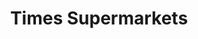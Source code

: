 ---
title: "Times Supermarkets"
url: /honolulu/times-supermarkets-south-king-street/
shop: supermarket
---